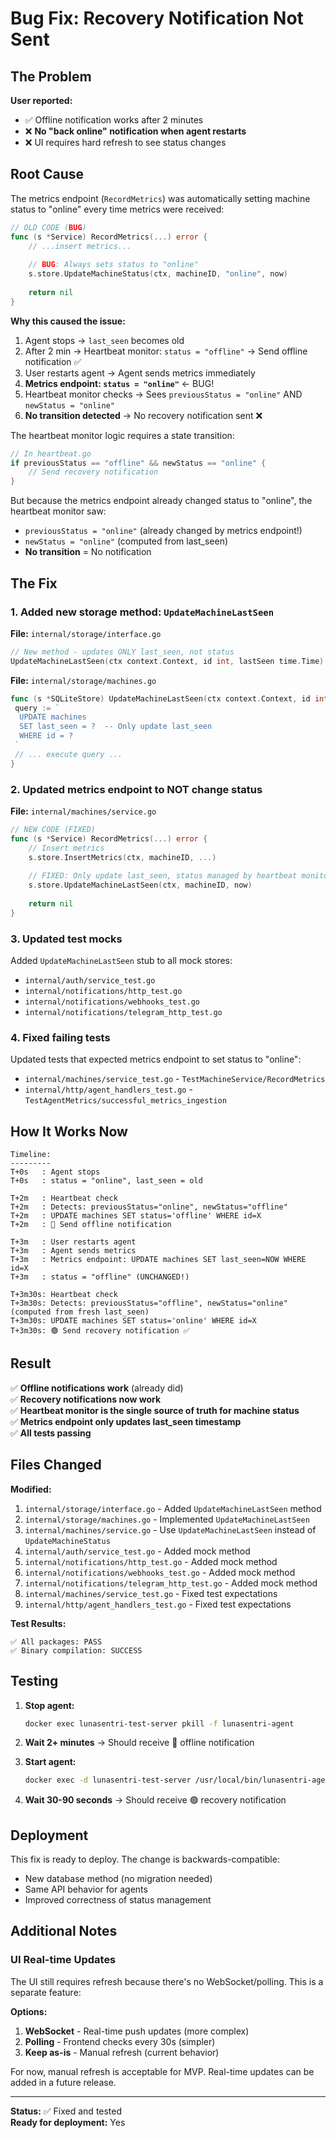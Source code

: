 # Bug Fix: Recovery Notification Not Sent

## The Problem

**User reported:**

- ✅ Offline notification works after 2 minutes
- ❌ **No "back online" notification when agent restarts**
- ❌ UI requires hard refresh to see status changes

## Root Cause

The metrics endpoint (`RecordMetrics`) was automatically setting machine status to "online" every time metrics were received:

```go
// OLD CODE (BUG)
func (s *Service) RecordMetrics(...) error {
    // ...insert metrics...
    
    // BUG: Always sets status to "online"
    s.store.UpdateMachineStatus(ctx, machineID, "online", now)
    
    return nil
}
```

**Why this caused the issue:**

1. Agent stops → `last_seen` becomes old
2. After 2 min → Heartbeat monitor: `status = "offline"` → Send offline notification ✅
3. User restarts agent → Agent sends metrics immediately
4. **Metrics endpoint: `status = "online"`** ← BUG!
5. Heartbeat monitor checks → Sees `previousStatus = "online"` AND `newStatus = "online"`
6. **No transition detected** → No recovery notification sent ❌

The heartbeat monitor logic requires a state transition:

```go
// In heartbeat.go
if previousStatus == "offline" && newStatus == "online" {
    // Send recovery notification
}
```

But because the metrics endpoint already changed status to "online", the heartbeat monitor saw:

- `previousStatus = "online"` (already changed by metrics endpoint!)
- `newStatus = "online"` (computed from last_seen)
- **No transition** = No notification

## The Fix

### 1. Added new storage method: `UpdateMachineLastSeen`

**File:** `internal/storage/interface.go`

```go
// New method - updates ONLY last_seen, not status
UpdateMachineLastSeen(ctx context.Context, id int, lastSeen time.Time) error
```

**File:** `internal/storage/machines.go`

```go
func (s *SQLiteStore) UpdateMachineLastSeen(ctx context.Context, id int, lastSeen time.Time) error {
 query := `
  UPDATE machines
  SET last_seen = ?  -- Only update last_seen
  WHERE id = ?
 `
 // ... execute query ...
}
```

### 2. Updated metrics endpoint to NOT change status

**File:** `internal/machines/service.go`

```go
// NEW CODE (FIXED)
func (s *Service) RecordMetrics(...) error {
    // Insert metrics
    s.store.InsertMetrics(ctx, machineID, ...)
    
    // FIXED: Only update last_seen, status managed by heartbeat monitor
    s.store.UpdateMachineLastSeen(ctx, machineID, now)
    
    return nil
}
```

### 3. Updated test mocks

Added `UpdateMachineLastSeen` stub to all mock stores:

- `internal/auth/service_test.go`
- `internal/notifications/http_test.go`
- `internal/notifications/webhooks_test.go`
- `internal/notifications/telegram_http_test.go`

### 4. Fixed failing tests

Updated tests that expected metrics endpoint to set status to "online":

- `internal/machines/service_test.go` - `TestMachineService/RecordMetrics`
- `internal/http/agent_handlers_test.go` - `TestAgentMetrics/successful_metrics_ingestion`

## How It Works Now

```
Timeline:
---------
T+0s   : Agent stops
T+0s   : status = "online", last_seen = old

T+2m   : Heartbeat check
T+2m   : Detects: previousStatus="online", newStatus="offline"
T+2m   : UPDATE machines SET status='offline' WHERE id=X
T+2m   : 🔴 Send offline notification

T+3m   : User restarts agent
T+3m   : Agent sends metrics
T+3m   : Metrics endpoint: UPDATE machines SET last_seen=NOW WHERE id=X
T+3m   : status = "offline" (UNCHANGED!)

T+3m30s: Heartbeat check
T+3m30s: Detects: previousStatus="offline", newStatus="online" (computed from fresh last_seen)
T+3m30s: UPDATE machines SET status='online' WHERE id=X
T+3m30s: 🟢 Send recovery notification ✅
```

## Result

✅ **Offline notifications work** (already did)  
✅ **Recovery notifications now work**  
✅ **Heartbeat monitor is the single source of truth for machine status**  
✅ **Metrics endpoint only updates last_seen timestamp**  
✅ **All tests passing**

## Files Changed

**Modified:**

1. `internal/storage/interface.go` - Added `UpdateMachineLastSeen` method
2. `internal/storage/machines.go` - Implemented `UpdateMachineLastSeen`
3. `internal/machines/service.go` - Use `UpdateMachineLastSeen` instead of `UpdateMachineStatus`
4. `internal/auth/service_test.go` - Added mock method
5. `internal/notifications/http_test.go` - Added mock method
6. `internal/notifications/webhooks_test.go` - Added mock method
7. `internal/notifications/telegram_http_test.go` - Added mock method
8. `internal/machines/service_test.go` - Fixed test expectations
9. `internal/http/agent_handlers_test.go` - Fixed test expectations

**Test Results:**

```
✅ All packages: PASS
✅ Binary compilation: SUCCESS
```

## Testing

1. **Stop agent:**

   ```bash
   docker exec lunasentri-test-server pkill -f lunasentri-agent
   ```

2. **Wait 2+ minutes** → Should receive 🔴 offline notification

3. **Start agent:**

   ```bash
   docker exec -d lunasentri-test-server /usr/local/bin/lunasentri-agent --config /etc/lunasentri/agent.yaml
   ```

4. **Wait 30-90 seconds** → Should receive 🟢 recovery notification

## Deployment

This fix is ready to deploy. The change is backwards-compatible:

- New database method (no migration needed)
- Same API behavior for agents
- Improved correctness of status management

## Additional Notes

### UI Real-time Updates

The UI still requires refresh because there's no WebSocket/polling. This is a separate feature:

**Options:**

1. **WebSocket** - Real-time push updates (more complex)
2. **Polling** - Frontend checks every 30s (simpler)
3. **Keep as-is** - Manual refresh (current behavior)

For now, manual refresh is acceptable for MVP. Real-time updates can be added in a future release.

---

**Status:** ✅ Fixed and tested  
**Ready for deployment:** Yes
